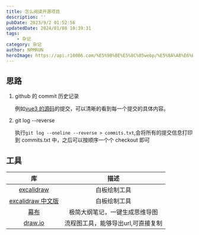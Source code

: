 ```yaml
---
title: 怎么阅读开源项目
description: ''
pubDate: 2023/9/2 01:52:56
updatedDate: 2024/01/08 10:39:31
tags:
    - 杂记
category: 杂记
author: NPMRUN
heroImage: https://api.r10086.com/%E5%9B%BE%E5%8C%85webp/%E5%8A%A8%E6%BC%AB%E7%BB%BC%E5%90%882/71056106_p0.webp
---
```


## 思路

1. github 的 commit 历史记录

    例如[vue3 的源码](https://github.com/vuejs/core/commits/main)的提交，可以清晰的看到每一个提交的具体内容。

2. git log --reverse

    执行`git log --oneline --reverse > commits.txt`,会将所有的提交信息打印到 commits.txt 中，之后可以按顺序一个个 checkout 即可

## 工具

|                    库                     |             描述              |
|:-----------------------------------------:|:---------------------------:|
|   [excalidraw](https://excalidraw.com/)   |         白板绘制工具          |
| [excalidraw 中文版](https://handraw.top/) |         白板绘制工具          |
|       [幕布](https://mubu.com/home)       | 极简大纲笔记，一键生成思维导图 |
|       [draw.io](https://app.diagrams.net)       | 流程图工具，能够导出url,可直接复制 |
